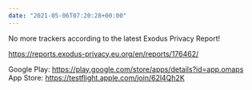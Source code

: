 ```yaml
---
date: "2021-05-06T07:20:28+00:00"
---
```


No more trackers according to the latest Exodus Privacy Report!  
  
<https://reports.exodus-privacy.eu.org/en/reports/176462/>  
  
Google Play: <https://play.google.com/store/apps/details?id=app.omaps>  
App Store: <https://testflight.apple.com/join/62l4Qh2K>